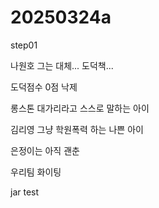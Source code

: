# 20250324a

step01

나원호 그는 대체... 도덕책...

도덕점수 0점 낙제

롱스톤 대가리라고 스스로 말하는 아이

김리영 그냥 학원폭력 하는 나쁜 아이

은정이는 아직 괜춘

우리팀 화이팅

jar test
